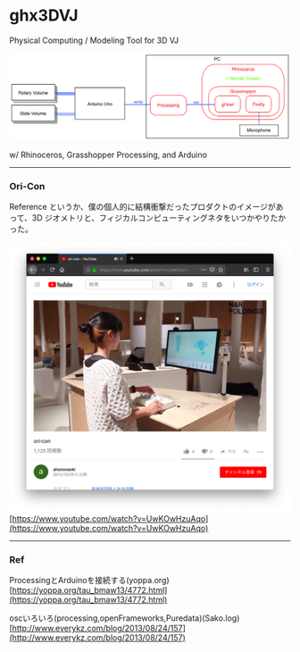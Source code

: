 # ghx3DVJ  

Physical Computing / Modeling Tool for 3D VJ  

![photo](photo/System.jpg)  

w/ Rhinoceros, Grasshopper Processing, and Arduino  

---  


### Ori-Con

Reference というか、僕の個人的に結構衝撃だったプロダクトのイメージがあって、3D ジオメトリと、フィジカルコンピューティングネタをいつかやりたかった。  

![photo](photo/ori-con.png)  
[https://www.youtube.com/watch?v=UwKOwHzuAqo](https://www.youtube.com/watch?v=UwKOwHzuAqo)  


---  


### Ref  


ProcessingとArduinoを接続する(yoppa.org)  
[https://yoppa.org/tau_bmaw13/4772.html](https://yoppa.org/tau_bmaw13/4772.html)  

oscいろいろ(processing,openFrameworks,Puredata)(Sako.log)  
[http://www.everykz.com/blog/2013/08/24/157](http://www.everykz.com/blog/2013/08/24/157)  

